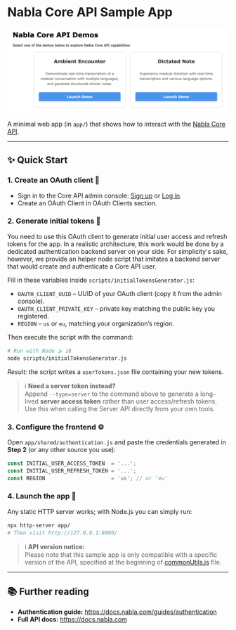 # Nabla Core API Sample App

![Sample app screenshot](static/sample_app_screenshot.png)

A minimal web app (in `app/`) that shows how to interact with the [Nabla Core API](https://docs.nabla.com).

---

## ✨ Quick Start

### 1. Create an OAuth client 🔑
- Sign in to the Core API admin console: [Sign up](https://pro.nabla.com/core-api-signup) or [Log in](https://pro.nabla.com/login).
- Create an OAuth Client in OAuth Clients section.

### 2. Generate initial tokens 🌱
You need to use this OAuth client to generate initial user access and refresh tokens for the app. In a realistic architecture, this work would be done by a dedicated authentication backend server on your side. For simplicity's sake, however, we provide an helper node script that imitates a backend server that would create and authenticate a Core API user.

Fill in these variables inside `scripts/initialTokensGenerator.js`:

- `OAUTH_CLIENT_UUID` – UUID of your OAuth client (copy it from the admin console).
- `OAUTH_CLIENT_PRIVATE_KEY` – private key matching the public key you registered.
- `REGION` – `us` or `eu`, matching your organization’s region.

Then execute the script with the command:

```bash
# Run with Node ⩾ 18
node scripts/initialTokensGenerator.js
```

*Result:* the script writes a `userTokens.json` file containing your new tokens.

> ℹ️ **Need a server token instead?**  
> Append `--type=server` to the command above to generate a long-lived **server access token** rather than user access/refresh tokens. Use this when calling the Server API directly from your own tools.

### 3. Configure the frontend ⚙️
Open `app/shared/authentication.js` and paste the credentials generated in **Step&nbsp;2** (or any other source you use):

```js
const INITIAL_USER_ACCESS_TOKEN  = '...';
const INITIAL_USER_REFRESH_TOKEN = '...';
const REGION                     = 'us'; // or 'eu'
```

### 4. Launch the app 🚀
Any static HTTP server works; with Node.js you can simply run:

```bash
npx http-server app/
# Then visit http://127.0.0.1:8080/
```

> ℹ️ **API version notice:**  
> Please note that this sample app is only compatible with a specific version of the API, specified at the beginning of [commonUtils.js](app/shared/commonUtils.js) file.

---

## 📚 Further reading

- **Authentication guide:** <https://docs.nabla.com/guides/authentication>
- **Full API docs:** <https://docs.nabla.com>

